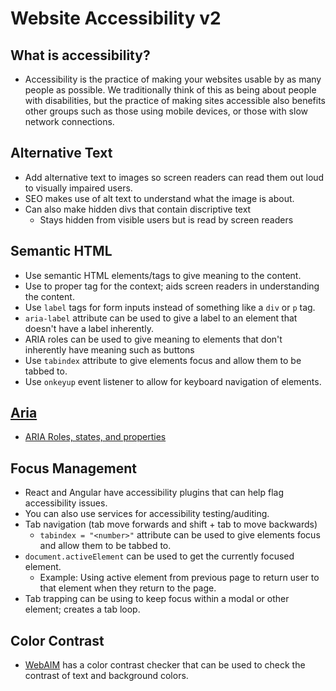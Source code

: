 # Website Accessibility v2

## What is accessibility?

- Accessibility is the practice of making your websites usable by as many people as possible. We traditionally think of this as being about people with disabilities, but the practice of making sites accessible also benefits other groups such as those using mobile devices, or those with slow network connections.

## Alternative Text

- Add alternative text to images so screen readers can read them out loud to visually impaired users.
- SEO makes use of alt text to understand what the image is about.
- Can also make hidden divs that contain discriptive text
  - Stays hidden from visible users but is read by screen readers

## Semantic HTML

- Use semantic HTML elements/tags to give meaning to the content.
- Use to proper tag for the context; aids screen readers in understanding the content.
- Use `label` tags for form inputs instead of something like a `div` or `p` tag.
- `aria-label` attribute can be used to give a label to an element that doesn't have a label inherently.
- ARIA roles can be used to give meaning to elements that don't inherently have meaning such as buttons
- Use `tabindex` attribute to give elements focus and allow them to be tabbed to.
- Use `onkeyup` event listener to allow for keyboard navigation of elements.

## [Aria](https://developer.mozilla.org/en-US/docs/Web/Accessibility/ARIA)

- [ARIA Roles, states, and properties](https://developer.mozilla.org/en-US/docs/Web/Accessibility/ARIA/ARIA_Techniques)

## Focus Management

- React and Angular have accessibility plugins that can help flag accessibility issues.
- You can also use services for accessibility testing/auditing.
- Tab navigation (tab move forwards and shift + tab to move backwards)
  - `tabindex = "<number>"` attribute can be used to give elements focus and allow them to be tabbed to.
- `document.activeElement` can be used to get the currently focused element.
  - Example: Using active element from previous page to return user to that element when they return to the page.
- Tab trapping can be using to keep focus within a modal or other element; creates a tab loop.

## Color Contrast

- [WebAIM](https://webaim.org/resources/contrastchecker/) has a color contrast checker that can be used to check the contrast of text and background colors.
